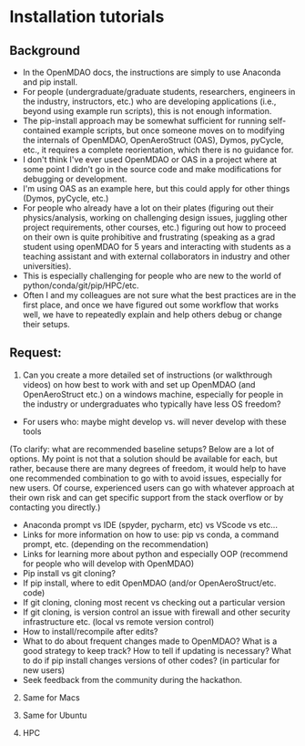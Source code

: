 # Installation tutorials

## Background
* In the OpenMDAO docs, the instructions are simply to use Anaconda and pip install.
* For people (undergraduate/graduate students, researchers, engineers in the industry, instructors, etc.) who are developing applications (i.e., beyond using example run scripts), this is not enough information.
* The pip-install approach may be somewhat sufficient for running self-contained example scripts, but once someone moves on to modifying the internals of OpenMDAO, OpenAeroStruct (OAS), Dymos, pyCycle, etc., it requires a complete reorientation, which there is no guidance for.
* I don't think I've ever used OpenMDAO or OAS in a project where at some point I didn't go in the source code and make modifications for debugging or development.
* I'm using OAS as an example here, but this could apply for other things (Dymos, pyCycle, etc.)
* For people who already have a lot on their plates (figuring out their physics/analysis, working on challenging design issues, juggling other project requirements, other courses, etc.) figuring out how to proceed on their own is quite prohibitive and frustrating (speaking as a grad student using openMDAO for 5 years and interacting with students as a teaching assistant and with external collaborators in industry and other universities).
* This is especially challenging for people who are new to the world of python/conda/git/pip/HPC/etc.
* Often I and my colleagues are not sure what the best practices are in the first place, and once we have figured out some workflow that works well, we have to repeatedly explain and help others debug or change their setups.

## Request: 
1) Can you create a more detailed set of instructions (or walkthrough videos) on how best to work with and set up OpenMDAO (and OpenAeroStruct etc.) on a windows machine, especially for people in the industry or undergraduates who typically have less OS freedom?
* For users who: maybe might develop vs. will never develop with these tools

(To clarify: what are recommended baseline setups? Below are a lot of options. My point is not that a solution should be available for each, but rather, because there are many degrees of freedom, it would help to have one recommended combination to go with to avoid issues, especially for new users. Of course, experienced users can go with whatever approach at their own risk and can get specific support from the stack overflow or by contacting you directly.)

* Anaconda prompt vs IDE (spyder, pycharm, etc) vs VScode vs etc...
* Links for more information on how to use: pip vs conda, a command prompt, etc. (depending on the recommendation)
* Links for learning more about python and especially OOP (recommend for people who will develop with OpenMDAO)
* Pip install vs git cloning?
* If pip install, where to edit OpenMDAO (and/or OpenAeroStruct/etc. code)
* If git cloning, cloning most recent vs checking out a particular version
* If git cloning, is version control an issue with firewall and other security infrastructure etc. (local vs remote version control)
* How to install/recompile after edits?
* What to do about frequent changes made to OpenMDAO? What is a good strategy to keep track? How to tell if updating is necessary? What to do if pip install changes versions of other codes? (in particular for new users)
* Seek feedback from the community during the hackathon.

2) Same for Macs

3) Same for Ubuntu

4) HPC
